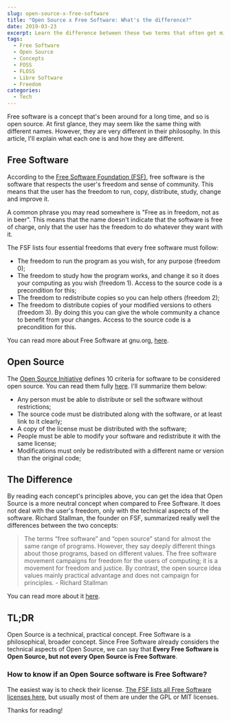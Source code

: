 ```yaml
---
slug: open-source-x-free-software
title: "Open Source x Free Software: What's the difference?"
date: 2019-03-23
excerpt: Learn the difference between these two terms that often get mixed up.
tags:
  - Free Software
  - Open Source
  - Concepts
  - FOSS
  - FLOSS
  - Libre Software
  - Freedom
categories:
  - Tech
---
```


<script>
  import CodeBlock from "$lib/components/molecules/CodeBlock.svelte";
  import Image from "$lib/components/atoms/Image.svelte";
  import Callout from "$lib/components/molecules/Callout.svelte";
</script>

Free software is a concept that's been around for a long time, and so is open source. At first glance, they may seem like the same thing with different names. However, they are very different in their philosophy. In this article, I'll explain what each one is and how they are different.

## Free Software

According to the [Free Software Foundation (FSF)](https://www.fsf.org/), free software is the software that respects the user's freedom and sense of community. This means that the user has the freedom to run, copy, distribute, study, change and improve it.

A common phrase you may read somewhere is "Free as in freedom, not as in beer". This means that the name doesn't indicate that the software is free of charge, only that the user has the freedom to do whatever they want with it.

The FSF lists four essential freedoms that every free software must follow:

- The freedom to run the program as you wish, for any purpose (freedom 0);
- The freedom to study how the program works, and change it so it does your computing as you wish (freedom 1). Access to the source code is a precondition for this;
- The freedom to redistribute copies so you can help others (freedom 2);
- The freedom to distribute copies of your modified versions to others (freedom 3). By doing this you can give the whole community a chance to benefit from your changes. Access to the source code is a precondition for this.

You can read more about Free Software at gnu.org, [here](https://www.gnu.org/philosophy/free-sw.en.html).

## Open Source

The [Open Source Initiative](https://opensource.org/) defines 10 criteria for software to be considered open source. You can read them fully [here](https://opensource.org/docs/definition.php). I'll summarize them below:

- Any person must be able to distribute or sell the software without restrictions;
- The source code must be distributed along with the software, or at least link to it clearly;
- A copy of the license must be distributed with the software;
- People must be able to modify your software and redistribute it with the same license;
- Modifications must only be redistributed with a different name or version than the original code;

## The Difference

By reading each concept's principles above, you can get the idea that Open Source is a more neutral concept when compared to Free Software. It does not deal with the user's freedom, only with the technical aspects of the software. Richard Stallman, the founder on FSF, summarized really well the differences between the two concepts:

> The terms “free software” and “open source” stand for almost the same range of programs. However, they say deeply different things about those programs, based on different values. The free software movement campaigns for freedom for the users of computing; it is a movement for freedom and justice. By contrast, the open source idea values mainly practical advantage and does not campaign for principles. - Richard Stallman

You can read more about it [here](https://www.gnu.org/philosophy/open-source-misses-the-point.en.html).

## TL;DR

Open Source is a technical, practical concept. Free Software is a philosophical, broader concept. Since Free Software already considers the technical aspects of Open Source, we can say that **Every Free Software is Open Source, but not every Open Source is Free Software**.

### How to know if an Open Source software is Free Software?

The easiest way is to check their license. [The FSF lists all Free Software licenses here](https://www.gnu.org/licenses/license-list.html#SoftwareLicenses), but usually most of them are under the GPL or MIT licenses.

Thanks for reading!

